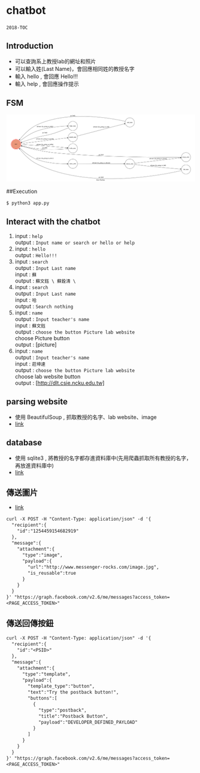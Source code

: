 # chatbot
`2018-TOC`
## Introduction
* 可以查詢系上教授lab的網址和照片
* 可以輸入姓(Last Name)，會回應相同姓的教授名字
* 輸入 hello , 會回應 Hello!!!
* 輸入 help , 會回應操作提示
## FSM
![picture](https://github.com/ArielWu0203/chatbot/blob/master/fsm.png)

##Execution
```
$ python3 app.py
```

## Interact with the chatbot
1. input : `help`</br>
    output : `Input name or search or hello or help`
2. input : `hello`</br>
    output : `Hello!!!`
3. input : `search`</br>
    output : `Input Last name`</br>
    input : `蘇`</br>
    output : `蘇文鈺 \ 蘇銓清 \`</br>
4. input : `search`</br>
    output : `Input Last name`</br>
    input : `哈`</br>
    output : `Search nothing`</br>
5. input : `name`</br>
    output : `Input teacher's name`</br>
    input : `蘇文鈺`</br>
    output : `choose the button
              Picture
              lab website`</br>
    choose Picture button</br>
    output : [picture]
 6. input : `name`</br>
    output : `Input teacher's name`</br>
    input : `莊坤達`</br>
    output : `choose the button
              Picture
              lab website`</br>
    choose lab website button</br>
    output : [http://dlt.csie.ncku.edu.tw]


## parsing website
* 使用 BeautifulSoup , 抓取教授的名字、lab website、image
* [link](https://github.com/ArielWu0203/chatbot/blob/master/bug_test.py)
## database
* 使用 sqlite3 , 將教授的名字都存進資料庫中(先用爬蟲抓取所有教授的名字，再放進資料庫中)
* [link](https://github.com/ArielWu0203/chatbot/blob/master/test_data.py)
## 傳送圖片
* [link](https://github.com/ArielWu0203/chatbot/blob/master/utils.py)
```=json
curl -X POST -H "Content-Type: application/json" -d '{
  "recipient":{
    "id":"1254459154682919"
  },
  "message":{
    "attachment":{
      "type":"image", 
      "payload":{
        "url":"http://www.messenger-rocks.com/image.jpg", 
        "is_reusable":true
      }
    }
  }
}' "https://graph.facebook.com/v2.6/me/messages?access_token=<PAGE_ACCESS_TOKEN>"
```
## 傳送回傳按鈕
```
curl -X POST -H "Content-Type: application/json" -d '{
  "recipient":{
    "id":"<PSID>"
  },
  "message":{
    "attachment":{
      "type":"template",
      "payload":{
        "template_type":"button",
        "text":"Try the postback button!",
        "buttons":[
          {
            "type":"postback",
            "title":"Postback Button",
            "payload":"DEVELOPER_DEFINED_PAYLOAD"
          }
        ]
      }
    }
  }
}' "https://graph.facebook.com/v2.6/me/messages?access_token=<PAGE_ACCESS_TOKEN>"
```
